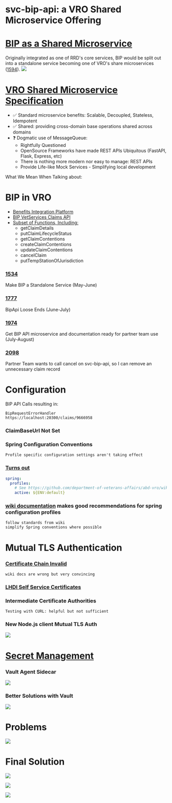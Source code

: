 # svc-bip-api: a VRO Shared Microservice Offering

# [BIP as a Shared Microservice](https://github.com/department-of-veterans-affairs/abd-vro/issues/1594)
Originally integrated as one of RRD's core services, BIP would be split out into a standalone service becoming one of VRO's share microservices ([1594](https://github.com/department-of-veterans-affairs/abd-vro/issues/1594)).
![](./images/vro-arch.png)

# [VRO Shared Microservice Specification](https://github.com/department-of-veterans-affairs/abd-vro/wiki/Software-Conventions#service-microservice-container-module)
- :white_check_mark: Standard microservice benefits: Scalable, Decoupled, Stateless, Idempotent
- :white_check_mark: Shared: providing cross-domain base operations shared across domains
- :question: Dogmatic use of MessageQueue:
  * Rightfully Questioned 
  * OpenSource Frameworks have made REST APIs Ubiquitous (FastAPI, Flask, Express, etc) 
  * There is nothing more modern nor easy to manage: REST APIs 
  * Provide Life-like Mock Services - Simplifying local development


What We Mean When Talking about: 
# BIP in VRO 

- [Benefits Integration Platform](https://github.com/search?q=org%3Adepartment-of-veterans-affairs+bip&type=repositories)
- [BIP VetServices Claims API](https://github.com/department-of-veterans-affairs/bip-vetservices-claims)
- [Subset of Functions, Including:](https://github.com/department-of-veterans-affairs/abd-vro/blob/develop/svc-bip-api/src/main/java/gov/va/vro/bip/service/IBipApiService.java)
  * getClaimDetails
  * putClaimLifecycleStatus
  * getClaimContentions
  * createClaimContentions
  * updateClaimContentions
  * cancelClaim
  * putTempStationOfJurisdiction

### [1534](https://github.com/department-of-veterans-affairs/abd-vro/issues/1534)
Make BIP a Standalone Service (May-June)

### [1777](https://github.com/department-of-veterans-affairs/abd-vro/issues/1777)
BipApi Loose Ends (June-July)

### [1974](https://github.com/department-of-veterans-affairs/abd-vro/issues/1974)
Get BIP API microservice and documentation ready for partner team use (July-August)

### [2098](https://github.com/department-of-veterans-affairs/abd-vro/issues/2098)
Partner Team wants to call cancel on svc-bip-api, so I can remove an unnecessary claim record

# Configuration


BIP API Calls resulting in: 
```notes
BipRequestErrorHandler
https://localhost:20300/claims/9666958
```

### ClaimBaseUrl Not Set

### Spring Configuration Conventions

```notes
Profile specific configuration settings aren't taking effect
```
### [Turns out](https://dsva.slack.com/archives/C04QLHM9LR0/p1702334971406419)

```yaml
spring:
  profiles:
    # See https://github.com/department-of-veterans-affairs/abd-vro/wiki/Configuration-settings#vros-use-of-spring-profiles
    active: ${ENV:default}
```

### [wiki documentation](https://github.com/department-of-veterans-affairs/abd-vro/wiki/Configuration-settings#vros-use-of-spring-profiles) makes good recommendations for spring configuration profiles 

```notes
follow standards from wiki
simplify Spring conventions where possible
```

# Mutual TLS Authentication

### [Certificate Chain Invalid](https://github.com/department-of-veterans-affairs/abd-vro/wiki/BIP-APIs#certificates)

```notes
wiki docs are wrong but very convincing
```

### [LHDI Self Service Certificates](https://animated-carnival-57b3e7f5.pages.github.io/container-platform/cert-management/)

### Intermediate Certificate Authorities

```notes
Testing with CURL: helpful but not sufficient
```

### New Node.js client  Mutual TLS Auth 


![](./images/keystore.png)

# [Secret Management](obsidian://open?vault=new-vault&file=work%2Fnava%2Farchitecture%2FResolving%20the%20Vault%20to%20K8%20Secret%20Injection%20Dilemma)


### Vault Agent Sidecar
![](./images/vault-agent-sidecar.jpeg)

### Better Solutions with Vault
![](./images/vault-options.png)


# Problems

![](./images/effective-software.jpg)


# Final Solution

![](./images/bip-api-service.png)

![](./images/intermediate-cert.png)

![](./images/bip-config.png)



